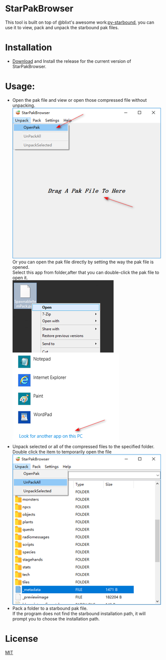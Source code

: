# StarPakBrowser
This tool is built on top of @blixt's awesome work:[py-starbound](https://github.com/blixt/py-starbound), you can use it to view, pack and unpack the starbound pak files.
# Installation
* [Download](https://github.com/nng68/StarPakBrowser/releases) and Install the release for the current version of StarPakBrowser.
# Usage:
* Open the pak file and view or open those compressed file without unpacking.
![](https://github.com/nng68/StarPakBrowser/blob/master/screenshots/openpak.png)  
Or you can open the pak file directly by setting the way the pak file is opened.  
Select this app from folder,after that you can double-click the pak file to open it.  
![](https://github.com/nng68/StarPakBrowser/blob/master/screenshots/pakopen1.png)
![](https://github.com/nng68/StarPakBrowser/blob/master/screenshots/pakopen2.png)    
* Unpack selected or all of the compressed files to the specified folder.  
Double click the item to temporarily open the file  
![](https://github.com/nng68/StarPakBrowser/blob/master/screenshots/unpackandopenfile.png)
* Pack a folder to a starbound pak file.  
If the program does not find the starbound installation path, it will prompt you to choose the installation path.
# License
[MIT](https://github.com/nng68/StarPakBrowser/blob/master/LICENSE)
